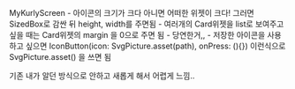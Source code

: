 MyKurlyScreen
    - 아이콘의 크기가 크다 아니면 어떠한 위젯이 크다! 그러면 SizedBox로 감싼 뒤 height, width를 주면됨
    - 여러개의 Card위젯을 list로 보여주고 싶을 때는 Card위젯의 margin 을 0으로 주면 됨 - 당연한거,,
    - 저장한 아이콘을 사용하고 싶으면 IconButton(icon: SvgPicture.asset(path), onPress: (){}) 이런식으로 SvgPicture.asset() 을 쓰면 됨

기존 내가 알던 방식으로 안하고 새롭게 해서 어렵게 느낌..